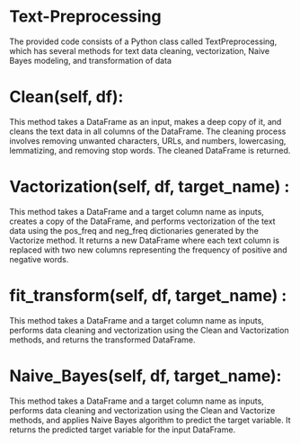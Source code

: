 # Text-Preprocessing
The provided code consists of a Python class called TextPreprocessing, which has several methods for text data cleaning, vectorization, Naive Bayes modeling, and transformation of data


# Clean(self, df): 
This method takes a DataFrame as an input, makes a deep copy of it, and cleans the text data in all columns of the DataFrame. The cleaning process involves removing unwanted characters, URLs, and numbers, lowercasing, lemmatizing, and removing stop words. The cleaned DataFrame is returned.



# Vactorization(self, df, target_name) : 
This method takes a DataFrame and a target column name as inputs, creates a copy of the DataFrame, and performs vectorization of the text data using the pos_freq and neg_freq dictionaries generated by the Vactorize method. It returns a new DataFrame where each text column is replaced with two new columns representing the frequency of positive and negative words.

# fit_transform(self, df, target_name) : 
This method takes a DataFrame and a target column name as inputs, performs data cleaning and vectorization using the Clean and Vactorization methods, and returns the transformed DataFrame.

# Naive_Bayes(self, df, target_name): 
This method takes a DataFrame and a target column name as inputs, performs data cleaning and vectorization using the Clean and Vactorize methods, and applies Naive Bayes algorithm to predict the target variable. It returns the predicted target variable for the input DataFrame.
